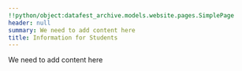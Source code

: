 ```yaml
---
!!python/object:datafest_archive.models.website.pages.SimplePage
header: null
summary: We need to add content here
title: Information for Students
---
```

We need to add content here